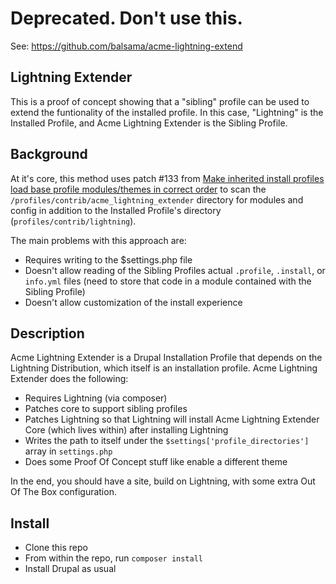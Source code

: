 # Deprecated. Don't use this.
See: https://github.com/balsama/acme-lightning-extend

## Lightning Extender
This is a proof of concept showing that a "sibling" profile can be used to extend the funtionality of the installed profile. In this case, "Lightning" is the Installed Profile, and Acme Lightning Extender is the Sibling Profile.

## Background
At it's core, this method uses patch #133 from [Make inherited install profiles load base profile modules/themes in correct order](https://www.drupal.org/node/1356276) to scan the `/profiles/contrib/acme_lightning_extender` directory for modules and config in addition to the Installed Profile's directory (`profiles/contrib/lightning`).

The main problems with this approach are:
* Requires writing to the $settings.php file
* Doesn't allow reading of the Sibling Profiles actual `.profile`, `.install`, or `info.yml` files (need to store that code in a module contained with the Sibling Profile)
* Doesn't allow customization of the install experience

## Description
Acme Lightning Extender is a Drupal Installation Profile that depends on the Lightning Distribution, which itself is an installation profile. Acme Lightning Extender does the following:

* Requires Lightning (via composer)
* Patches core to support sibling profiles
* Patches Lightning so that Lightning will install Acme Lightning Extender Core (which lives within) after installing Lightning
* Writes the path to itself under the `$settings['profile_directories']` array in `settings.php`
* Does some Proof Of Concept stuff like enable a different theme

In the end, you should have a site, build on Lightning, with some extra Out Of The Box configuration.

## Install
* Clone this repo
* From within the repo, run `composer install`
* Install Drupal as usual

